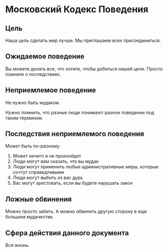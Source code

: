 # Московский Кодекс Поведения

## Цель

Наша цель сделать мир лучше. Мы приглашаем всех присоединиться.

## Ожидаемое поведение

Вы можете делать все, что хотите, чтобы добиться нашей цели.
Просто помните о последствиях.

## Неприемлемое поведение

Не нужно быть мудаком.

Нужно помнить, что разные люди понимают разное поведение под таким термином.

## Последствия неприемлемого поведения

Может быть по-разному:

1. Может ничего и не произойдет
2. Люди могут вам сказать, что вы мудак
3. Люди могут применить любые административные меры, которые сочтут справедливыми
4. Люди могут выбить из вас дурь
5. Вас могут арестовать, если вы будете нарушать закон

## Ложные обвинения

Можно просто забить.
А можно обвинить другую сторону в еще большем мудачестве.

## Сфера действия данного документа

Вся жизнь.
